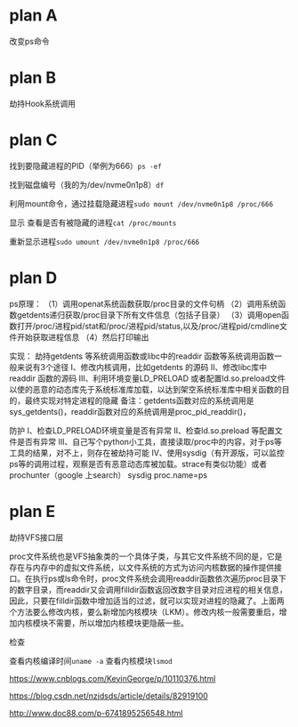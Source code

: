 # plan A

改变ps命令

# plan B

劫持Hook系统调用

# plan C

找到要隐藏进程的PID（举例为666）```ps -ef```

找到磁盘编号（我的为/dev/nvme0n1p8）```df```

利用mount命令，通过挂载隐藏进程```sudo mount /dev/nvme0n1p8 /proc/666```

显示
查看是否有被隐藏的进程```cat /proc/mounts```

重新显示进程```sudo umount /dev/nvme0n1p8 /proc/666```

# plan D

ps原理：
（1）调用openat系统函数获取/proc目录的文件句柄
（2）调用系统函数getdents递归获取/proc目录下所有文件信息（包括子目录）
（3）调用open函数打开/proc/进程pid/stat和/proc/进程pid/status,以及/proc/进程pid/cmdline文件开始获取进程信息
（4）然后打印输出

实现：
劫持getdents 等系统调用函数或libc中的readdir 函数等系统调用函数一般来说有3个途径
I、修改内核调用，比如getdents 的源码
II、修改libc库中readdir 函数的源码
III、利用环境变量LD_PRELOAD 或者配置ld.so.preload文件 以使的恶意的动态库先于系统标准库加载，以达到架空系统标准库中相关函数的目的，最终实现对特定进程的隐藏
备注：getdents函数对应的系统调用是sys_getdents()，readdir函数对应的系统调用是proc_pid_readdir()，

防护
I、检查LD_PRELOAD环境变量是否有异常
II、检查ld.so.preload 等配置文件是否有异常
III、自己写个python小工具，直接读取/proc中的内容，对于ps等工具的结果，对不上，则存在被劫持可能
IV、使用sysdig（有开源版，可以监控ps等的调用过程，观察是否有恶意动态库被加载。strace有类似功能）或者prochunter（google 上search）
sysdig proc.name=ps

# plan E

劫持VFS接口层

proc文件系统也是VFS抽象类的一个具体子类，与其它文件系统不同的是，它是存在与内存中的虚拟文件系统，以文件系统的方式为访问内核数据的操作提供接口。在执行ps或ls命令时，proc文件系统会调用readdir函数依次遍历proc目录下的数字目录，而readdir又会调用filldir函数返回改数字目录对应进程的相关信息，因此，只要在filldir函数中增加适当的过滤，就可以实现对进程的隐藏了。上面两个方法要么修改内核，要么新增加内核模块（LKM）。修改内核一般需要重启，增加内核模块不需要，所以增加内核模块更隐蔽一些。

检查

查看内核编译时间```uname -a```
查看内核模块```lsmod```

https://www.cnblogs.com/KevinGeorge/p/10110376.html

https://blog.csdn.net/nzjdsds/article/details/82919100

http://www.doc88.com/p-6741895256548.html